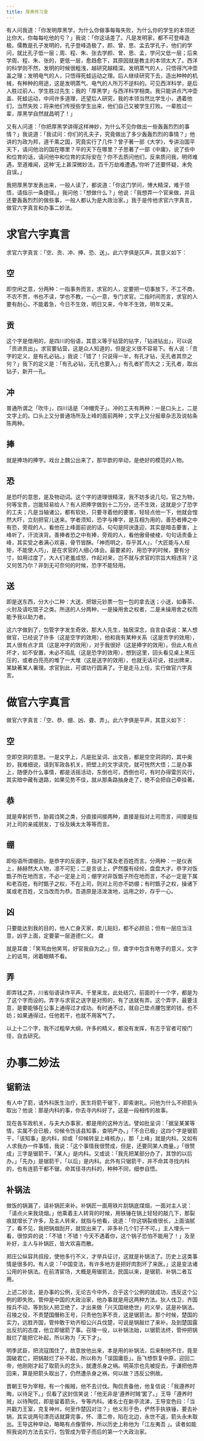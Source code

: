 ```yaml
---
title: 厚黑传习录
---
```


有人问我道：「你发明厚黑学，为什么你做事每每失败，为什么你的学生的本领还比你大，你每每吃他的亏？」我说：「你这话差了。凡是发明家，都不可登峰造极。儒教是孔子发明的，孔子登峰造极了，颜、曾、思、孟去学孔子，他们的学问，就比孔子低一层；周、程、朱、张去学颜、曾、思、孟，学问又低一层；后来学周、程、朱、张的，更低一层，愈趋愈下，其原因就是教主的本领太大了。西洋的科学则不然，发明的时候很粗浅，越研究越精深。发明蒸气的人，只悟得汽冲壶盖之理；发明电气的人，只悟得死蛙运动之理。后人继续研究下去，造出种种的机械，有种种的用途，这是发明蒸气、电气的人所万不逆料的。可见西洋科学，是后人胜过前人，学生胜过先生；我的「厚黑学」与西洋科学相类。我只能讲点汽冲壶盖、死蛙运动，中间许多道理，还望后人研究，我的本领当然比学生小，遇着他们，当然失败；将来他们传授些学生出来，他们自己又被学生打败。一辈胜过一辈，厚黑学自然就昌明了！」

又有人问道：「你把厚黑学讲得这样神妙，为什么不见你做出一些轰轰烈烈的事情？」我说道：「我试问：你们的孔夫子，究竟做出了多少轰轰烈烈的事情？」他讲的为政为邦，道千乘之国，究竟实行了几件？曾子著一部《大学》，专讲治国平天下，请问他治的国在哪里？平的天下在哪里？子思著了一部《中庸》，说了些中和位育的话，请问他中和位育的实际安在？你不去质问他们，反来质问我，明师难遇，至道难闻，这种‘无上甚深微妙法，百千万劫难遭遇。’你听了还要怀疑，未免自误。」

我把厚黑学发表出来，一般人读了，都说道：「你这门学问，博大精深，难于领悟，请指示一条捷径。」我问他：「想做什么？」他说：「我想弄一个官来做，并且还要轰轰烈烈的做些事，一般人都认为是大政治家。」我于是传他求官六字真言，做官六字真言和办事二妙法。

# 求官六字真言

求官六字真言：「空、贡、冲、捧、恐、送」。此六字俱是仄声，其意义如下：

## 空

即空闲之意，分两种：一指事务而言，求官的人，定要把一切事放下，不工不商，不农不贾，书也不读，学也不教，一心一意，专门求官。二指时间而言，求官的人要有耐心，不能着急，今日不生效，明日又来，今年不生效，明年又来。

## 贡

这个字是借用的，是四川的俗语，其意义等于钻营的钻字，「钻进钻出」，可以说「贡进贡出」。求官要钻营，这是众人知道的，但是定义很不容易下。有人说：「贡字的定义，是有孔必钻。」我说：「错了！只说得一半，有孔才钻，无孔者其奈之何？」我下的定义是：「有孔必钻，无孔也要入。」有孔者扩而大之；无孔者，取出钻子，新开一孔。

## 冲

普通所谓之「吹牛」，四川话是「冲帽壳子」。冲的工夫有两种：一是口头上，二是文字上的。口头上又分普通场所及上峰的面前两种；文字上又分报章杂志及说帖条陈两种。

## 捧

就是捧场的捧字。戏台上魏公出来了，那华歆的举动，是绝好的模范的人物。

## 恐

是恐吓的意思，是及物动词。这个字的道理很精深，我不妨多说几句。官之为物，何等宝贵，岂能轻易给人？有人把捧字做到十二万分，还不生效，这就是少了恐字的工夫；凡是当轴诸公，都有软处，只要寻着他的要害，轻轻点他一下，他就会惶然大吓，立刻把官儿送来。学者须知，恐字与捧字，是互相为用的，善恐者捧之中有恐，旁观的人，看他在上峰面前说的话，句句是阿谀逢迎，其实是暗击要害，上峰听了，汗流浃背。善捧者恐之中有捧，旁观的人，看他傲骨棱棱，句句话责备上峰，其实受之者满心欢喜，骨节皆酥。「神而明之，存乎其人」，「大匠能与人规矩，不能使人巧」，是在求官的人细心体会。最要紧的，用恐字的时候，要有分寸，如用过度了，大人们老羞成怒，作起对来，岂不就与求官的宗旨大相违背？这又何苦乃尔？非到无可奈何的时候，恐字不能轻用。

## 送

即是送东西，分大小二种：大送，把银元钞票一包一包的拿去送；小送，如春茶、火肘及请吃馆子之类。所送的人分两种，一是操用舍之权者，二是未操用舍之权而能予我以助力者。

这六字做到了，包管字字发生奇效，那大人先生，独居深念，自言自语说：某人想做官，已经说了许多（这是空字的效用），他和我有某种关系（这是贡字的效用），其人很有点才具（这是冲字的效用），对于我很好（这是捧字的效用）。但此人有点坏才，如不安置，未必不捣乱（这是恐字的效用），想到这里，回头看见桌上黑压压的，或者白亮亮的堆了一大堆（这是送字的效用），也就无话可说，挂出牌来，某缺著某人署理。求官到此，可谓功行圆满了。于是走马上任，实行做官六字真言。

# 做官六字真言

做官六字真言：「空、恭、绷、凶、聋、弄」。此六字俱是平声，其意义如下：

## 空

空即空洞的意思。一是文字上，凡是批呈词、出文告，都是空空洞洞的，其中奥妙，我难细说，请到军政各机关，把壁上的文字读完，就可恍然大悟；二是办事上，随便办什么事情，都是活摇活动，东倒也可，西倒也可，有时办得雷厉风行，其实暗中藏有退路，如果见势不佳，就从那条路抽身走了，绝不会把自己牵挂著。

## 恭

就是卑躬折节，胁肩诌笑之类，分直接间接两种，直接是指对上司而言，间接是指对上司的亲戚朋友，丁役及姨太太等等而言。

## 绷

即俗语所谓绷劲，是恭字的反面字，指对下属及老百姓而言。分两种：一是仪表上，赫赫然大人物，凛不可犯；二是言谈上，俨然腹有经纶，盘盘大才。恭字对饭甑子所在地而言，不必一定是上司；绷字对非饭甑子所在地而言，不必一定是下属和老百姓，有时甑子之权，不在上司，则对上司亦不妨绷；有时甑子之权，操诸下属或老百姓，又当改而为恭。吾道原是活泼泼地，运用之妙，存乎一心。

## 凶

只要能达到我的目的，他人亡身灭家，卖儿贴妇，都不必顾忌；但有一层应当注意，凶字上面，定要蒙一层道德仁义。
聋

就是耳聋：「笑骂由他笑骂，好官我自为之。」但，聋字中包含有瞎子的意义，文字上的诋骂，闭着眼睛不看。

## 弄

即弄钱之弄，川省俗语读作平声。千里来龙，此处结穴，前面的十一个字，都是为了这个字而设的。弄字与求官之送字是对照的，有了送就有弄。这个弄字，最要注意，是要能够在公事上通得过才成功。有时通不过，就自己垫点腰包里的钱，也不妨；如果通得过，任他若干，也就不用客气了。

以上十二个字，我不过粗举大纲，许多的精义，都没有发挥，有志于官者可按门径，自去研究。

# 办事二妙法

## 锯箭法

有人中了箭，请外科医生治疗，医生将箭干锯下，即索谢礼。问他为什么不把箭头取出？他说：那是内科的事，你去寻内科好了。这是一段相传的故事。

现在各军政机关，与夫大办事家，都是用的这种方法。譬如批呈词：「据呈某某等情，实属不合已极，仰候令饬该县知事，查明严办。」「不合已极」这四个字是锯箭干，「该知事」是内科，抑或「仰候转呈上峰核办」，那「上峰」就是内科。又如有人求我办一件事情，我说：「这个事情我很赞成，但是，还要同某人商量。」「很赞成」三字是锯箭干，「某人」是内科。又或说：「我先把某部分办了，其馀的以后办。」「先办」是锯箭干，「以后」是内科。此外有只锯箭干，并不命其寻找内科的，也有连箭干都不锯，命其径寻内科的，种种不同，细参自悟。

## 补锅法

做饭的锅漏了，请补锅匠来补。补锅匠一面用铁片刮锅底煤烟，一面对主人说：「请点火来我烧烟。」他乘着主人转背的时候，用铁锤在锅上轻轻的敲几下，那裂痕就增长了许多，及主人转来，就指与他看，说道：「你这锅裂痕很长，上面油腻了，看不见，我把锅烟刮开，就现出来了，非多补几个钉子不可。」主人埋头一看，很惊异的说：「不错！不错！今天不遇着你，这个锅子恐怕不能用了！」及至补好，主人与补锅匠，皆大欢喜而散。

郑庄公纵容共叔段，使他多行不义，才举兵征讨，这就是补锅法了。历史上这类事情是很多的。有人说：「中国变法，有许多地方是把好肉割坏了来医。」这是变法诸公用的补锅法。在前清宦场，大概是用锯箭法，民国以来，是锯箭、补锅二者互用。

上述二妙法，是办事的公例，无论古今中外，合乎这个公例的就成功，违反这个公例的即失败。管仲是中国的大政治家，他办事就是用这两种方法。狄人伐卫，齐国按兵不动，等到狄人把卫绝了，才出来做「兴灭国继绝世」的义举，这是补锅法。召陵之役，不责楚国僭称王号，只责他包茅不贡，这是锯箭法。那个时候，楚国的实力，远胜齐国，管仲敢于劝齐桓公兴兵伐楚，可说是锅敲烂了来补。及到楚国露出反抗的态度，他立即锯箭了事。召陵一役，以补锅法始，以锯箭法终，管仲把锅敲烂了能把它补起，所以称为「天下才」。

明季武臣，把流寇围住了，故意放他出来，本是用的补锅法，后来制他不住，竟至国破君亡，把锅敲烂了补不起，所以称为「误国庸臣」。岳飞想恢复中原，迎回二帝，他刚刚才起了取箭头的念头，就遭杀身之祸。明英宗也先被捉去，于谦把他弄回来，算是把箭头取出了，仍然遭杀身之祸，何以故？违反公例故。

晋朝王导为宰相，有一个叛贼，他不去讨伐。陶侃责备他，他复信说：「我遵养时晦，以待足下。」侃看了这封信笑说：「他无非是‘遵养时贼’罢了。」王导「遵养时贼」以待陶侃，即是留着箭头，专等内科。诸名士在新亭流涕，王导变色曰：「当共戳力王室，克复神州，何至作楚囚对泣？」他义形于色，俨然手执铁锤，要去补锅，其实说两句漂亮话就算完事，怀、湣二帝，陷在北边，永世不返，箭头永未取出。王导这种举动，略略有点像管仲，所以历史上称他为「江左夷吾 」。读者如能照我说的方法去实行，包管成为管子而后的第一个大政治家。
